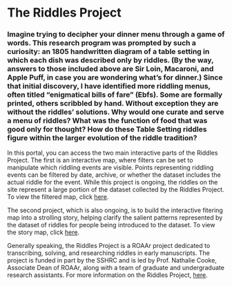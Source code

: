 # The Riddles Project
### Imagine trying to decipher your dinner menu through a game of words. This research program was prompted by such a curiosity: an 1805 handwritten diagram of a table setting in which each dish was described only by riddles. (By the way, answers to those included above are Sir Loin, Macaroni, and Apple Puff, in case you are wondering what’s for dinner.) Since that initial discovery, I have identified more riddling menus, often titled “enigmatical bills of fare” (Ebfs). Some are formally printed, others scribbled by hand. Without exception they are without the riddles’ solutions. Why would one curate and serve a menu of riddles? What was the function of food that was good only for thought? How do these Table Setting riddles figure within the larger evolution of the riddle tradition?

In this portal, you can access the two main interactive parts of the Riddles Project. The first is an interactive map, where filters can be set to manipulate which riddling events are visible. Points representing riddling events can be filtered by date, archive, or whether the dataset includes the actual riddle for the event. While this project is ongoing, the riddles on the site represent a large portion of the dataset collected by the Riddles Project. To view the filtered map, click [here](https://riddlesproject.github.io/filters).

The second project, which is also ongoing, is to build the interactive fitering map into a strolling story, helping clarify the salient patterns represented by the dataset of riddles for people being introduced to the dataset. To view the story map, click [here](https://riddlesproject.github.io/story).

Generally speaking, the Riddles Project is a ROAAr project dedicated to transcribing, solving, and researching riddles in early manuscripts. The project is funded in part by the SSHRC and is led by Prof. Nathalie Cooke, Associate Dean of ROAAr, along with a team of graduate and undergraduate research assistants. For more information on the Riddles Project, [here](https://news.library.mcgill.ca/tag/timeless-riddles/).
